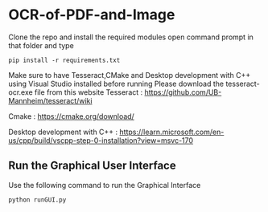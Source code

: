 # OCR-of-PDF-and-Image
Clone the repo and install the required modules open command prompt in that folder and type
```
pip install -r requirements.txt
```
Make sure to have Tesseract,CMake and Desktop development with C++ using Visual Studio installed before running
Please download the tesseract-ocr.exe file from this website
Tesseract : https://github.com/UB-Mannheim/tesseract/wiki

Cmake : https://cmake.org/download/

Desktop development with C++ : https://learn.microsoft.com/en-us/cpp/build/vscpp-step-0-installation?view=msvc-170

## Run the Graphical User Interface
Use the following command to run the Graphical Interface
```
python runGUI.py
```
